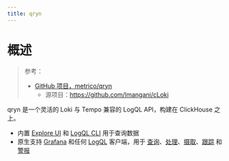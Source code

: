 ```yaml
---
title: qryn
---
```


# 概述

> 参考：
> - [GitHub 项目，metrico/qryn](https://github.com/metrico/qryn)
>   - 源项目：<https://github.com/lmangani/cLoki>

qryn 是一个灵活的 Loki 与 Tempo 兼容的 LogQL API，构建在 ClickHouse 之上。

- 内置 [Explore UI](https://github.com/metrico/cloki-view) 和 [LogQL CLI](https://github.com/lmangani/vLogQL) 用于查询数据
- 原生支持 [Grafana](http://docs.grafana.org/features/explore/) 和任何 [LogQL](https://grafana.com/docs/loki/latest/logql/) 客户端，用于 [查询](https://github.com/lmangani/qryn/wiki/LogQL-for-Beginners)、[处理](https://github.com/lmangani/qryn/wiki/LogQL-Supported-Queries)、[摄取](https://github.com/lmangani/qryn/wiki/Inserting-Logs-to-cLoki)、[跟踪](https://github.com/lmangani/qryn/wiki/Tempo-Tracing) 和 [警报](https://github.com/lmangani/qryn/wiki/Ruler---Alerts)
